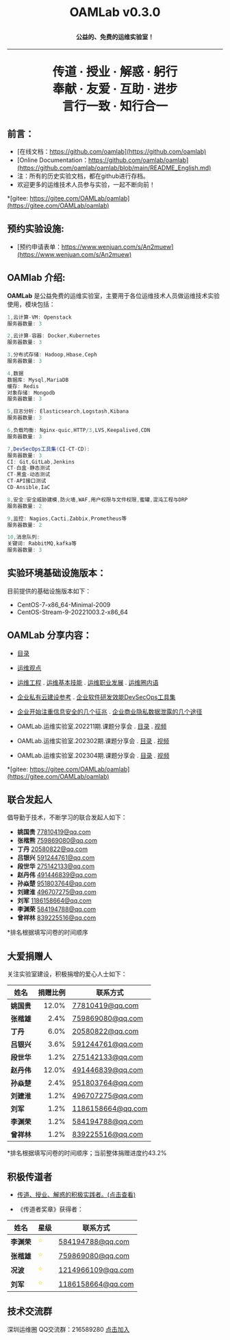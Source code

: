
<h1 align="center" style="margin: 30px 0 30px; font-weight: bold;">OAMLab v0.3.0</h1>
<h4 align="center">公益的、免费的运维实验室！</h4>
<p align="center"></p>

---
<h1 align="center" style="margin: 30px 0 30px; font-weight: bold;">传道 · 授业 · 解惑 · 躬行<br>奉献 · 友爱 · 互助 · 进步<br>言行一致 · 知行合一</h1>

## 前言：
- [在线文档：https://github.com/oamlab](https://github.com/oamlab)
- [Online Documentation：https://github.com/oamlab/oamlab](https://github.com/oamlab/oamlab/blob/main/README_English.md)
- 注：所有的历史实验文档，都在github进行存档。
- 欢迎更多的运维技术人员参与实验，一起不断向前！

*[gitee: https://gitee.com/OAMLab/oamlab](https://gitee.com/OAMLab/oamlab)

## 预约实验设施:

- [预约申请表单：https://www.wenjuan.com/s/An2muew](https://www.wenjuan.com/s/An2muew)

## OAMlab 介绍:

**OAMLab** 是公益免费的运维实验室，主要用于各位运维技术人员做运维技术实验使用，模块包括：

``` java
1,云计算-VM: Openstack
服务器数量: 3

2,云计算-容器: Docker,Kubernetes
服务器数量: 3

3,分布式存储: Hadoop,Hbase,Ceph
服务器数量: 3

4,数据
数据库: Mysql,MariaDB
缓存: Redis
对象存储: Mongodb
服务器数量: 3

5,日志分析: Elasticsearch,Logstash,Kibana
服务器数量: 3

6,负载均衡: Nginx-quic,HTTP/3,LVS,Keepalived,CDN
服务器数量: 3

7,DevSecOps工具集(CI-CT-CD):
服务器数量: 3
CI: Git,GitLab,Jenkins
CT-白盒-静态测试
CT-黑盒-动态测试
CT-API接口测试
CD-Ansible,IaC

8,安全:安全威胁建模,防火墙,WAF,用户权限与文件权限,蜜罐,混沌工程与DRP
服务器数量: 2

9,监控: Nagios,Cacti,Zabbix,Prometheus等
服务器数量: 2

10,消息队列:
关键词: RabbitMQ,kafka等
服务器数量: 3

```

## 实验环境基础设施版本：

目前提供的基础设施版本如下：

- CentOS-7-x86_64-Minimal-2009
- CentOS-Stream-9-20221003.2-x86_64

## OAMLab 分享内容：

- [目录](https://github.com/oamlab/oamlab/tree/main/OAMLab)

- [运维观点](https://github.com/oamlab/oamlab/tree/main/OAMLab/161_%E8%BF%90%E7%BB%B4%E8%A7%82%E7%82%B9)

- [运维工程](https://github.com/oamlab/oamlab/blob/main/OAMLab/161_%E8%BF%90%E7%BB%B4%E8%A7%82%E7%82%B9/202_%E8%BF%90%E7%BB%B4.%E5%85%B3%E6%B3%A8%E8%8C%83%E5%9B%B4.20230319.0927.pdf) . [运维基本技能](https://github.com/oamlab/oamlab/blob/main/OAMLab/161_%E8%BF%90%E7%BB%B4%E8%A7%82%E7%82%B9/206_%E8%BF%90%E7%BB%B4.%E5%9F%BA%E6%9C%AC%E6%8A%80%E8%83%BD.20230324.2009.pdf) . [运维职业发展](https://github.com/oamlab/oamlab/blob/main/OAMLab/161_%E8%BF%90%E7%BB%B4%E8%A7%82%E7%82%B9/212_%E8%BF%90%E7%BB%B4.%E8%81%8C%E4%B8%9A%E5%8F%91%E5%B1%95.20230322.1911.pdf) . [运维圈内语](https://github.com/oamlab/oamlab/blob/main/OAMLab/161_%E8%BF%90%E7%BB%B4%E8%A7%82%E7%82%B9/311_%E8%BF%90%E7%BB%B4.%E5%9C%88%E5%86%85%E8%AF%AD.md)

- [企业私有云建设参考](https://github.com/oamlab/oamlab/blob/main/OAMLab/161_%E8%BF%90%E7%BB%B4%E8%A7%82%E7%82%B9/5102_%E8%BF%90%E7%BB%B4.%E7%A7%81%E6%9C%89%E4%BA%91.%E4%BC%81%E4%B8%9A%E7%A7%81%E6%9C%89%E4%BA%91%E5%BB%BA%E8%AE%BE%E5%8F%82%E8%80%83.20230406.1959.pdf) . [企业软件研发效能DevSecOps工具集](https://github.com/oamlab/oamlab/blob/main/OAMLab/161_%E8%BF%90%E7%BB%B4%E8%A7%82%E7%82%B9/5202_%E8%BF%90%E7%BB%B4.DecSecOps.%E4%BC%81%E4%B8%9A%E8%BD%AF%E4%BB%B6%E7%A0%94%E5%8F%91%E6%95%88%E8%83%BDDecSecOps%E5%B7%A5%E5%85%B7%E9%9B%86%E5%9C%A8%E4%BC%81%E4%B8%9A%E5%BA%94%E7%94%A8%E4%B8%AD%E7%9A%84%E5%8F%82%E8%80%83.20230415.2101.pdf)

- [企业开始注重信息安全的几个征兆](https://github.com/oamlab/oamlab/blob/main/OAMLab/161_%E8%BF%90%E7%BB%B4%E8%A7%82%E7%82%B9/5302_%E8%BF%90%E7%BB%B4.%E5%AE%89%E5%85%A8.%E4%BF%A1%E6%81%AF%E5%AE%89%E5%85%A8.%E4%BC%81%E4%B8%9A%E5%BC%80%E5%A7%8B%E6%B3%A8%E9%87%8D%E4%BF%A1%E6%81%AF%E5%AE%89%E5%85%A8%E7%9A%84%E5%87%A0%E4%B8%AA%E5%BE%81%E5%85%86.20230328.2002.pdf) . [企业商业隐私数据泄露的几个途径](https://github.com/oamlab/oamlab/blob/main/OAMLab/161_%E8%BF%90%E7%BB%B4%E8%A7%82%E7%82%B9/5304_%E8%BF%90%E7%BB%B4.%E5%AE%89%E5%85%A8.%E4%BF%A1%E6%81%AF%E5%AE%89%E5%85%A8.%E4%BC%81%E4%B8%9A%E5%95%86%E4%B8%9A%E9%9A%90%E7%A7%81%E6%95%B0%E6%8D%AE%E6%B3%84%E9%9C%B2%E7%9A%84%E5%87%A0%E4%B8%AA%E9%80%94%E5%BE%84.20230424.2225.pdf)

- OAMLab.运维实验室.202211期.课题分享会 . [目录](https://github.com/oamlab/oamlab/tree/main/OAMLab/401_%E8%BF%90%E7%BB%B4%E5%AE%9E%E9%AA%8C/2022-11) . [视频](https://github.com/oamlab/oamlab/blob/main/OAMLab/401_%E8%BF%90%E7%BB%B4%E5%AE%9E%E9%AA%8C/2022-11/302_OAMLab.%E8%BF%90%E7%BB%B4%E5%AE%9E%E9%AA%8C%E5%AE%A4.202211%E6%9C%9F.%E8%AF%BE%E9%A2%98%E5%88%86%E4%BA%AB%E4%BC%9A.%E8%A7%86%E9%A2%91.20221208.1508.md)

- OAMLab.运维实验室.202302期.课题分享会 . [目录](https://github.com/oamlab/oamlab/tree/main/OAMLab/401_%E8%BF%90%E7%BB%B4%E5%AE%9E%E9%AA%8C/2023-02) . [视频](https://github.com/oamlab/oamlab/blob/main/OAMLab/401_%E8%BF%90%E7%BB%B4%E5%AE%9E%E9%AA%8C/2023-02/302_OAMLab.%E8%BF%90%E7%BB%B4%E5%AE%9E%E9%AA%8C%E5%AE%A4.202302%E6%9C%9F.%E8%AF%BE%E9%A2%98%E5%88%86%E4%BA%AB%E4%BC%9A.%E8%A7%86%E9%A2%91.20230227.1908.md)

- OAMLab.运维实验室.202304期.课题分享会 . [目录](https://github.com/oamlab/oamlab/tree/main/OAMLab/401_%E8%BF%90%E7%BB%B4%E5%AE%9E%E9%AA%8C/2023-04) . [视频](https://github.com/oamlab/oamlab/blob/main/OAMLab/401_%E8%BF%90%E7%BB%B4%E5%AE%9E%E9%AA%8C/2023-04/302_OAMLab.%E8%BF%90%E7%BB%B4%E5%AE%9E%E9%AA%8C%E5%AE%A4.202304%E6%9C%9F.%E8%AF%BE%E9%A2%98%E5%88%86%E4%BA%AB%E4%BC%9A.%E8%A7%86%E9%A2%91.20230415.1908.md)

*[gitee: https://gitee.com/OAMLab/oamlab](https://gitee.com/OAMLab/oamlab)

## 联合发起人

倡导勤于技术，不断学习的联合发起人如下：

- **姚国贵** 77810419@qq.com
- **张楷熊** 759869080@qq.com
- **丁丹** 20580822@qq.com
- **吕银兴** 591244761@qq.com
- **段世华** 275142133@qq.com
- **赵丹伟** 491446839@qq.com
- **孙焱楚** 951803764@qq.com
- **刘建淮** 496707275@qq.com
- **刘军** 1186158664@qq.com
- **李渊荣** 584194788@qq.com
- **曾祥林** 839225516@qq.com

*排名根据填写问卷的时间顺序

## 大爱捐赠人

关注实验室建设，积极捐增的爱心人士如下：

| 姓名						 | 捐赠比例	 |联系方式|
|----------|------:|-----------------|
| **姚国贵**  | 12.0% |   77810419@qq.com |
| **张楷雄**  |  2.4% |  759869080@qq.com |
| **丁丹**   |  6.0% |   20580822@qq.com |
| **吕银兴**  |  3.6% |  591244761@qq.com |
| **段世华**  |  1.2% |  275142133@qq.com |
| **赵丹伟**  | 12.0% |  491446839@qq.com |
| **孙焱楚**  |  2.4% |  951803764@qq.com |
| **刘建淮**  |  1.2% |  496707275@qq.com |
| **刘军**   |  1.2% | 1186158664@qq.com |
| **李渊荣**  |  1.2% |  584194788@qq.com |
| **曾祥林**  |  1.2% |  839225516@qq.com |

*排名根据填写问卷的时间顺序；当前整体捐赠进度约43.2%

## 积极传道者
- [传道、授业、解惑的积极实践者。(点击查看)](https://github.com/oamlab/oamlab/blob/main/OAMLab/131_%E4%BC%A0%E9%81%93%E8%80%85/201_OAMLab.%E8%BF%90%E7%BB%B4%E5%AE%9E%E9%AA%8C%E5%AE%A4.%E4%BC%A0%E9%81%93%E8%80%85%E4%B8%8E%E4%BC%A0%E9%81%93%E8%80%85%E5%A5%96%E7%AB%A0.20230325.1901.md)


- 《传道者奖章》获得者：

| 姓名						 | 星级	                            |联系方式|
|----------|:-------------------------------|-----------------|
| **李渊荣**  | <font color="#FFD700">⭐</font> |   584194788@qq.com |
| **张楷雄**  | <font color="#FFD700">⭐</font> |  759869080@qq.com |
| **况波**   | <font color="#FFD700">⭐</font> |   1214966109@qq.com |
| **刘军**   | <font color="#FFD700">⭐</font> |  1186158664@qq.com |

## 技术交流群
深圳运维圈 QQ交流群：216589280 [点击加入](https://jq.qq.com/?_wv=1027&k=tdDtDoUp)

<br>

